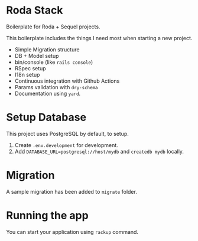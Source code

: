 # Roda Stack

Boilerplate for Roda + Sequel projects.

This boilerplate includes the things I need most when starting a new project.

- Simple Migration structure
- DB + Model setup
- bin/console (like `rails console`)
- RSpec setup
- I18n setup
- Continuous integration with Github Actions
- Params validation with `dry-schema`
- Documentation using `yard`.

# Setup Database

This project uses PostgreSQL by default, to setup.

1. Create `.env.development` for development.
2. Add `DATABASE_URL=postgresql://host/mydb` and `createdb mydb` locally.

# Migration

A sample migration has been added to `migrate` folder.

# Running the app

You can start your application using `rackup` command.
